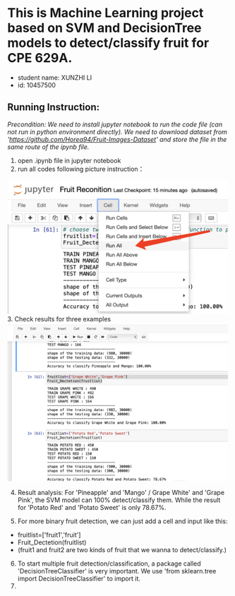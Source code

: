 # This is Machine Learning project based on SVM and DecisionTree models to detect/classify fruit for CPE 629A.
* student name: XUNZHI LI
* id: 10457500

## Running Instruction: 
*Precondition: We need to install jupyter notebook to run the code file (can not run in python environment directly).*
*We need to download dataset from 'https://github.com/Horea94/Fruit-Images-Dataset' and store the file in the same route of the ipynb file.*
1. open .ipynb file in jupyter notebook
2. run all codes following picture instruction：
<img src="https://github.com/XunzhiLi/EE-629-A/blob/f54a3bd8c086ab79833c5c370dbdf81e16a18f5e/step2%20screenshot.pic.jpg" width="500" />
3. Check results for three examples      
<img src="https://github.com/XunzhiLi/EE-629-A/blob/8d5e362a237d506ffea183602b327b0e949f4d15/step3%20srceenshot.pic.jpg" width="500" /> 

4. Result analysis: For 'Pineapple' and 'Mango' / Grape White' and 'Grape Pink', the SVM model can 100% detect/classify them. While the result for 'Potato Red' and 'Potato Sweet' is only 78.67%.

5. For more binary fruit detection, we can just add a cell and input like this:
* fruitlist=['fruit1','fruit']
* Fruit_Dectetion(fruitlist)
* (fruit1 and fruit2 are two kinds of fruit that we wanna to detect/classify.)
6. To start multiple fruit detection/classification, a package called 'DecisionTreeClassifier' is very important. We use 'from sklearn.tree import DecisionTreeClassifier' to import it.
7. 
